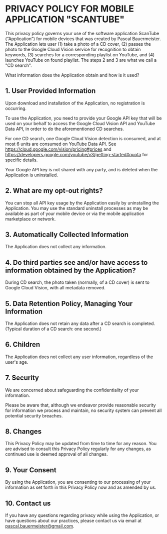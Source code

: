 # PRIVACY POLICY FOR MOBILE APPLICATION "SCANTUBE"

This privacy policy governs your use of the software application ScanTube (“Application”) for mobile devices that was created by Pascal Bauermeister. The Application lets user (1) take a photo of a CD cover, (2) passes the photo to the Google Cloud Vision service for recognition to obtain keywords, (3) searches for a corresponding playlist on YouTube, and (4) launches YouTube on found playlist. The steps 2 and 3 are what we call a "CD search".
 
What information does the Application obtain and how is it used?
 
## 1. User Provided Information 

Upon download and installation of the Application, no registration is occurring.

To use the Application, you need to provide your Google API key that will be used on your behalf to access the Google Cloud Vision API and YouTube Data API, in order to do the aforementioned CD searches.

For one CD search, one Google Cloud Vision detection is consumed, and at most 6 units are consumed on YouTube Data API.
See https://cloud.google.com/vision/pricing#prices and https://developers.google.com/youtube/v3/getting-started#quota for specific details.

Your Google API key is not shared with any party, and is deleted when the Application is uninstalled.

## 2. What are my opt-out rights?

You can stop all API key usage by the Application easily by uninstalling the Application. You may use the standard uninstall processes as may be available as part of your mobile device or via the mobile application marketplace or network.

## 3. Automatically Collected Information 

The Application does not collect any information.

## 4. Do third parties see and/or have access to information obtained by the Application?

During CD search, the photo taken (normally, of a CD cover) is sent to Google Cloud Vision, with all metadata removed.

## 5. Data Retention Policy, Managing Your Information

The Application does not retain any data after a CD search is completed. (Typical duration of a CD search: one second.)

## 6. Children

The Application does not collect any user information, regardless of the user's age.

## 7. Security

We are concerned about safeguarding the confidentiality of your information.

Please be aware that, although we endeavor provide reasonable security for information we process and maintain, no security system can prevent all potential security breaches.
 
## 8. Changes

This Privacy Policy may be updated from time to time for any reason. You are advised to consult this Privacy Policy regularly for any changes, as continued use is deemed approval of all changes.
 
## 9. Your Consent

By using the Application, you are consenting to our processing of your information as set forth in this Privacy Policy now and as amended by us.

## 10. Contact us

If you have any questions regarding privacy while using the Application, or have questions about our practices, please contact us via email at pascal.bauermeister@gmail.com.

